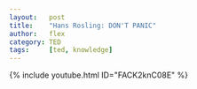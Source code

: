 ```yaml
---
layout:   post
title:    "Hans Rosling: DON'T PANIC"
author:   flex
category: TED
tags:     [ted, knowledge]
---
```


{% include youtube.html ID="FACK2knC08E" %}